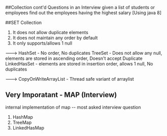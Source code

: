##Collection cont'd
Questions in an Interview
given a list of students or employees
find out the employees having the highest salary [Using java 8]

##SET Collection
1. It does not allow duplicate elements
2. It does not maintain any order by default
3. It only supports/allows 1 null

---> HashSet - No order, No duplicates
TreeSet - Does not allow any null, elements are stored in ascending order, Doesn't accept Duplicate
LinkedHasSet - elements are stored in insertion order, allows 1 null, No duplicates

---> CopyOnWriteArrayList - Thread safe variant of arraylist

## Very Imporatant - MAP (Interview)
internal implementation of map -- most asked interview question

1. HashMap
2. TreeMap
3. LinkedHasMap


